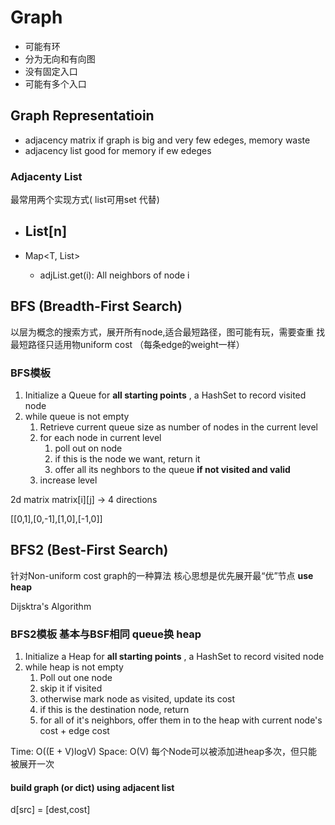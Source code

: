 # Graph
- 可能有环
- 分为无向和有向图
- 没有固定入口
- 可能有多个入口


## Graph Representatioin

- adjacency matrix   if graph is big and very few edeges, memory waste
- adjacency list    good for memory if ew edeges



### Adjacenty List
最常用两个实现方式( list可用set 代替)

- List<T>[n]
  - 
- Map<T, List<T>>
  - adjList.get(i): All neighbors of node i




## BFS (Breadth-First Search)

以层为概念的搜索方式，展开所有node,适合最短路径，图可能有玩，需要查重
找最短路径只适用物uniform cost （每条edge的weight一样）


### BFS模板
1. Initialize a Queue for **all starting points** , a HashSet to record visited node
2. while queue is not empty
   1. Retrieve current queue size as number of nodes in the current level
   2. for each node in current level
      1. poll out on node
      2. if this is the node we want, return it
      3. offer all its neghbors to the queue **if not visited and valid**
   3. increase level


2d matrix matrix[i][j] -> 4 directions

[[0,1],[0,-1],[1,0],[-1,0]]


## BFS2 (Best-First Search)

针对Non-uniform cost graph的一种算法 核心思想是优先展开最“优”节点 **use heap**

Dijsktra's Algorithm

### BFS2模板 基本与BSF相同 queue换 heap
1. Initialize a Heap for **all starting points** , a HashSet to record visited node
2. while heap is not empty
   1. Poll out one node
   2. skip it if visited
   3. otherwise mark node as visited, update its cost
   4. if this is the destination node, return
   5. for all of it's neighbors, offer them in to the heap with current node's cost + edge cost

Time: O((E + V)logV)
Space: O(V)
每个Node可以被添加进heap多次，但只能被展开一次

#### build graph (or dict) using adjacent list
d[src] = [dest,cost]
